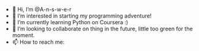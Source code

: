 - 👋 Hi, I’m @A-n-s-w-e-r
- 👀 I’m interested in starting my programming adventure!
- 🌱 I’m currently learning Python on Coursera :)
- 💞️ I’m looking to collaborate on thing in the future, little too green for the moment. 
- 📫 How to reach me: 

<!---
A-n-s-w-e-r/A-n-s-w-e-r is a ✨ special ✨ repository because its `README.md` (this file) appears on your GitHub profile.
You can click the Preview link to take a look at your changes.
--->
